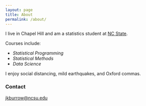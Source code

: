 ```yaml
---
layout: page
title: About
permalink: /about/
---
```


I live in Chapel Hill and am a statistics student at [NC State](https://statistics.sciences.ncsu.edu/). 

Courses include: 
* *Statistical Programming*
* *Statistical Methods*
* *Data Science* 

I enjoy social distancing, mild earthquakes, and Oxford commas. 

### Contact 

[jkburrow@ncsu.edu](mailto:jkburrow@ncsu.edu) 


